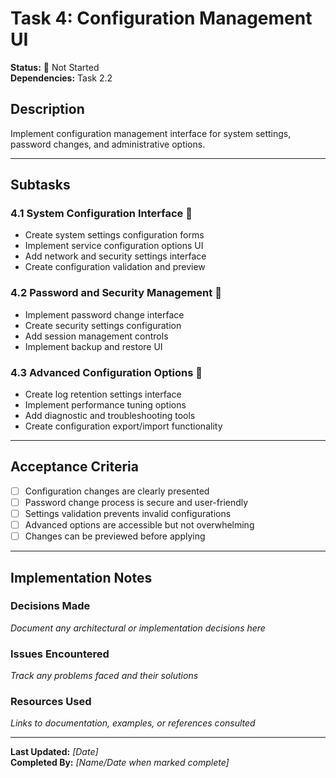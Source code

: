 # Task 4: Configuration Management UI

**Status:** 🔴 Not Started  
**Dependencies:** Task 2.2  

## Description
Implement configuration management interface for system settings, password changes, and administrative options.

---

## Subtasks

### 4.1 System Configuration Interface 🔴
- Create system settings configuration forms
- Implement service configuration options UI
- Add network and security settings interface
- Create configuration validation and preview

### 4.2 Password and Security Management 🔴
- Implement password change interface
- Create security settings configuration
- Add session management controls
- Implement backup and restore UI

### 4.3 Advanced Configuration Options 🔴
- Create log retention settings interface
- Implement performance tuning options
- Add diagnostic and troubleshooting tools
- Create configuration export/import functionality

---

## Acceptance Criteria
- [ ] Configuration changes are clearly presented
- [ ] Password change process is secure and user-friendly
- [ ] Settings validation prevents invalid configurations
- [ ] Advanced options are accessible but not overwhelming
- [ ] Changes can be previewed before applying

---

## Implementation Notes

### Decisions Made
_Document any architectural or implementation decisions here_

### Issues Encountered  
_Track any problems faced and their solutions_

### Resources Used
_Links to documentation, examples, or references consulted_

---

**Last Updated:** _[Date]_  
**Completed By:** _[Name/Date when marked complete]_ 